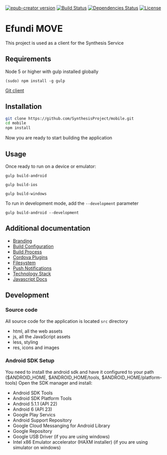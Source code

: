 [![epub-creator version](https://img.shields.io/badge/efundi--move-v1.0.4-green.svg?style=flat)](http://semver.org)
[![Build Status](https://travis-ci.org/SynthesisProject/mobile.svg?branch=efundi-move)](https://travis-ci.org/SynthesisProject/mobile)
[![Dependencies Status](https://david-dm.org/SynthesisProject/mobile.svg)](https://david-dm.org/SynthesisProject/mobile)
[![License](https://img.shields.io/badge/License-AGPLv3-blue.svg)](https://en.wikipedia.org/wiki/Affero_General_Public_License)

# Efundi MOVE

This project is used as a client for the Synthesis Service


## Requirements

Node 5 or higher with gulp installed globally

`(sudo) npm install -g gulp`

[Git client ](https://git-scm.com/downloads)


## Installation
```bash
git clone https://github.com/SynthesisProject/mobile.git
cd mobile
npm install
```
Now you are ready to start building the application

## Usage
Once ready to run on a device or emulator:

`gulp build-android`

`gulp build-ios`

`gulp build-windows`

To run in development mode, add the `--development` parameter
```
gulp build-android --development
```

## Additional documentation

* [Branding](./docs/branding.md)
* [Build Configuration](./docs/build_configuration.md)
* [Build Process](./docs/build_process.md)
* [Cordova Plugins](./docs/cordova_plugins.md)
* [Filesystem](./docs/filesystem.md)
* [Push Notifications](./docs/push_notifications.md)
* [Technology Stack](./docs/technology_stack.md)
* [Javascript Docs](http://synthesisproject.github.io/mobile/js-docs/)

## Development
### Source code
All source code for the application is located `src` directory
 - html, all the web assets
 - js, all the JavaScript assets
 - less, styling
 - res, icons and images

### Android SDK Setup
You need to install the android sdk and have it configured to your path ($ANDROID_HOME, $ANDROID_HOME/tools, $ANDROID_HOME/platform-tools)
Open the SDK manager and install:
 - Android SDK Tools
 - Android SDK Platform Tools
 - Android 5.1.1 (API 22)
 - Android 6 (API 23)
 - Google Play Servics
 - Android Support Repository
 - Google Cloud Messanging for Android Library
 - Google Repository
 - Google USB Driver (if you are using windows)
 - Intel x86 Emulator accelerator (HAXM installer) (if you are using simulator on windows)
